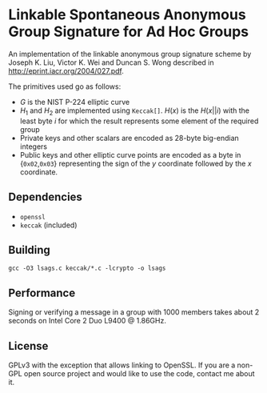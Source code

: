 Linkable Spontaneous Anonymous Group Signature for Ad Hoc Groups
================================================================

An implementation of the linkable anonymous group signature scheme by Joseph K.
Liu, Victor K. Wei and Duncan S. Wong described in
<http://eprint.iacr.org/2004/027.pdf>.

The primitives used go as follows:

- $G$ is the NIST P-224 elliptic curve
- $H_1$ and $H_2$ are implemented using `Keccak[]`. $H(x)$ is the $H(x||i)$ with
  the least byte $i$ for which the result represents some element of the
  required group
- Private keys and other scalars are encoded as 28-byte big-endian integers
- Public keys and other elliptic curve points are encoded as a byte in
  {`0x02`,`0x03`} representing the sign of the $y$ coordinate followed by the
  $x$ coordinate.


Dependencies
------------
- `openssl`
- `keccak` (included)

Building
--------
    gcc -O3 lsags.c keccak/*.c -lcrypto -o lsags

Performance
-----------
Signing or verifying a message in a group with 1000 members takes about 2
seconds on Intel Core 2 Duo L9400 @ 1.86GHz.

License
-------
GPLv3 with the exception that allows linking to OpenSSL. If you are a non-GPL
open source project and would like to use the code, contact me about it.
